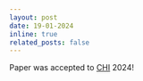 ```yaml
---
layout: post
date: 19-01-2024
inline: true
related_posts: false
---
```


Paper was accepted to <a href="https://link.springer.com/article/10.1007/s11548-023-02980-5">CHI</a> 2024!
